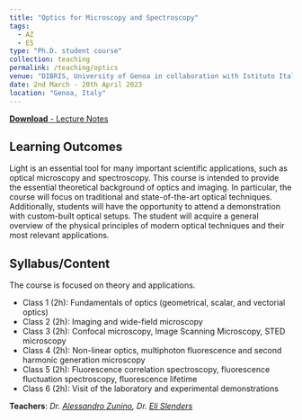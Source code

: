 ```yaml
---
title: "Optics for Microscopy and Spectroscopy"
tags:
  - AZ
  - ES
type: "Ph.D. student course"
collection: teaching
permalink: /teaching/optics
venue: "DIBRIS, University of Genoa in collaboration with Istituto Italiano di Tecnologia"
date: 2nd March - 20th April 2023
location: "Genoa, Italy"
---
```


[**Download** - Lecture Notes](https://vicidominilab.github.io/files/teaching-1.pdf)

## Learning Outcomes
Light is an essential tool for many important scientific applications, such as optical microscopy and spectroscopy. This course is intended to provide the essential theoretical background of optics and imaging. In particular, the course will focus on traditional and state-of-the-art optical techniques. Additionally, students will have the opportunity to attend a demonstration with custom-built optical setups. The student will acquire a general overview of the physical principles of modern optical techniques and their most relevant applications.

## Syllabus/Content
The course is focused on theory and applications.
- Class 1 (2h): Fundamentals of optics (geometrical, scalar, and vectorial optics)
- Class 2 (2h): Imaging and wide-field microscopy
- Class 3 (2h): Confocal microscopy, Image Scanning Microscopy, STED microscopy
- Class 4 (2h): Non-linear optics, multiphoton fluorescence and second harmonic generation microscopy
- Class 5 (2h): Fluorescence correlation spectroscopy, fluorescence fluctuation spectroscopy, fluorescence lifetime
- Class 6 (2h): Visit of the laboratory and experimental demonstrations


**Teachers**: *Dr. [Alessandro Zunino](https://vicidominilab.github.io/team/AZ/), Dr. [Eli Slenders](https://vicidominilab.github.io/team/ES/)*
